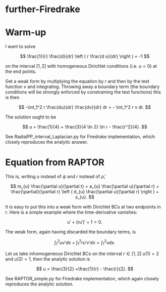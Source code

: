 # further-Firedrake

# Warm-up

I want to solve

$$
\frac{1}{r} \frac{d}{dr} \left ( r \frac{d u}{dr} \right ) = -1
$$

on the interval $[1,2]$ with homogeneous Dirichlet conditions (i.e. $u=0$) at the end points.

Get a weak form by multiplying the equation by $r$ and then by the test function $v$ and integrating.  Throwing away a boundary term (the boundary conditions will be strongly enforced by constraining the test functions) this is then

$$
-\int_1^2 r \frac{du}{dr} \frac{dv}{dr} dr = - \int_1^2 r v dr.
$$

The solution ought to be

$$
u = \frac{1}{4} + \frac{3}{4 \ln 2} \ln r - \frac{r^2}{4}.
$$

See RadialPP_interval_Laplacian.py for Firedrake implementation, which closely reproduces the analytic answer.

# Equation from RAPTOR

This is, writing $u$ instead of $\psi$ and $r$ instead of $\hat{\rho}$,

$$
m_{u} \frac{\partial u}{\partial t} = a_{u} \frac{\partial u}{\partial r} + \frac{\partial}{\partial r} \left (  d_{u} \frac{\partial u}{\partial r} \right ) + s_{u}.
$$

It is easy to put this into a weak form with Dirichlet BCs at two endpoints in $r$.  Here is a simple example where the time-derivative vanishes:

$$
u' + \left ( r u' \right )' + 1 = 0.
$$

The weak form, again having discarded the boundary terms, is

$$
\int_1^2 u v' dx + \int_1^2 r u' v' dx = \int_1^2 v dx.
$$

Let us take inhomogeneous Dirichlet BCs on the interval $r \in [1,2]$ $u(1)=2$ and $u(2)=1$, then the analytic solution is

$$
u = \frac{3}{2} +\frac{1}{r} - \frac{r}{2}.
$$

See RAPTOR_simple.py for Firedrake implementation, which again closely reproduces the analytic solution.
